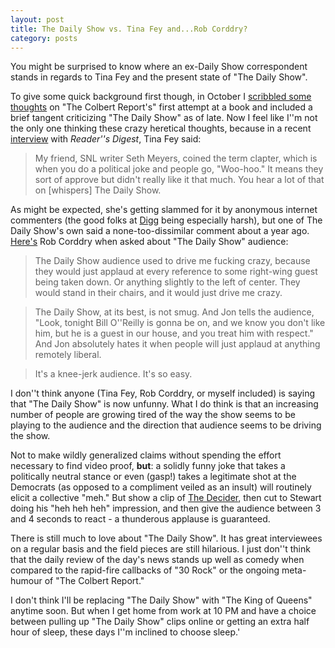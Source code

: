 ```yaml
---
layout: post
title: The Daily Show vs. Tina Fey and...Rob Corddry?
category: posts
---
```


You might be surprised to know where an ex-Daily Show correspondent stands in regards to Tina Fey and the present state of "The Daily Show".

To give some quick background first though, in October I <a href="http://www.ianwhalen.com/2007/10/08/the-truthiness-on-hollywood-liberals/">scribbled some thoughts</a> on "The Colbert Report's" first attempt at a book and included a brief tangent criticizing "The Daily Show" as of late.  Now I feel like I''m not the only one thinking these crazy heretical thoughts, because in a recent <a href="http://www.rd.com/celebrities/tv-stars/tina-fey-interview/article.html">interview</a> with <em>Reader''s Digest</em>, Tina Fey said:

> My friend, SNL writer Seth Meyers, coined the term clapter, which is when you do a political joke and people go, "Woo-hoo." It means they sort of approve but didn't really like it that much. You hear a lot of that on [whispers] The Daily Show.

As might be expected, she's getting slammed for it by anonymous internet commenters (the good folks at <a href="http://digg.com/television/Tina_Fey_Calls_Out_The_Daily_Show_for_Fake_Laughter">Digg</a> being especially harsh), but one of The Daily Show's own said a none-too-dissimilar comment about a year ago.  <a href="http://www.radaronline.com/features/2007/03/rob_corddry_2.php">Here's</a> Rob Corddry when asked about "The Daily Show" audience:

> The Daily Show audience used to drive me fucking crazy, because they would just applaud at every reference to some right-wing guest being taken down. Or anything slightly to the left of center. They would stand in their chairs, and it would just drive me crazy.

> The Daily Show, at its best, is not smug.  And Jon tells the audience, "Look, tonight Bill O''Reilly is gonna be on, and we know you don't like him, but he is a guest in our house, and you treat him with respect." And Jon absolutely hates it when people will just applaud at anything remotely liberal.

> It's a knee-jerk audience. It's so easy.

I don''t think anyone (Tina Fey, Rob Corddry, or myself included) is saying that "The Daily Show" is now unfunny.  What I do think is that an increasing number of people are growing tired of the way the show seems to be playing to the audience and the direction that audience seems to be driving the show.

Not to make wildly generalized claims without spending the effort necessary to find video proof, **but**: a solidly funny joke that takes a politically neutral stance or even (gasp!) takes a legitimate shot at the Democrats (as opposed to a compliment veiled as an insult) will routinely elicit a collective "meh."  But show a clip of <a href="http://www.lewrockwell.com/chu/sikoryak_decider.jpg">The Decider</a>, then cut to Stewart doing his "heh heh heh" impression, and then give the audience between 3 and 4 seconds to react - a thunderous applause is guaranteed.

There is still much to love about "The Daily Show".  It has great interviewees on a regular basis and the field pieces are still hilarious.  I just don''t think that the daily review of the day's news stands up well as comedy when compared to the rapid-fire callbacks of "30 Rock" or the ongoing meta-humour of "The Colbert Report."

I don't think I'll be replacing "The Daily Show" with "The King of Queens" anytime soon.  But when I get home from work at 10 PM and have a choice between pulling up "The Daily Show" clips online or getting an extra half hour of sleep, these days I''m inclined to choose sleep.'